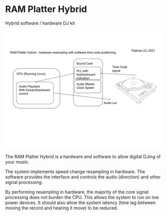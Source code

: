 # RAM Platter Hybrid

Hybrid software / hardware DJ kit

![RAM Platter Hybrid](./doc/RAMPlatterHybrid.svg)

The RAM Platter Hybrid is a hardware and software to allow digital DJing of your music.

The system implements speed change resampling in hardware. The software provides the interface and controls the audio (direction) and other signal processing.

By performing resampling in hardware, the majority of the core signal processing does not burden the CPU. This allows the system to run on low power devices. It should also allow the system latency (time lag between moving the record and hearing it move) to be reduced.
